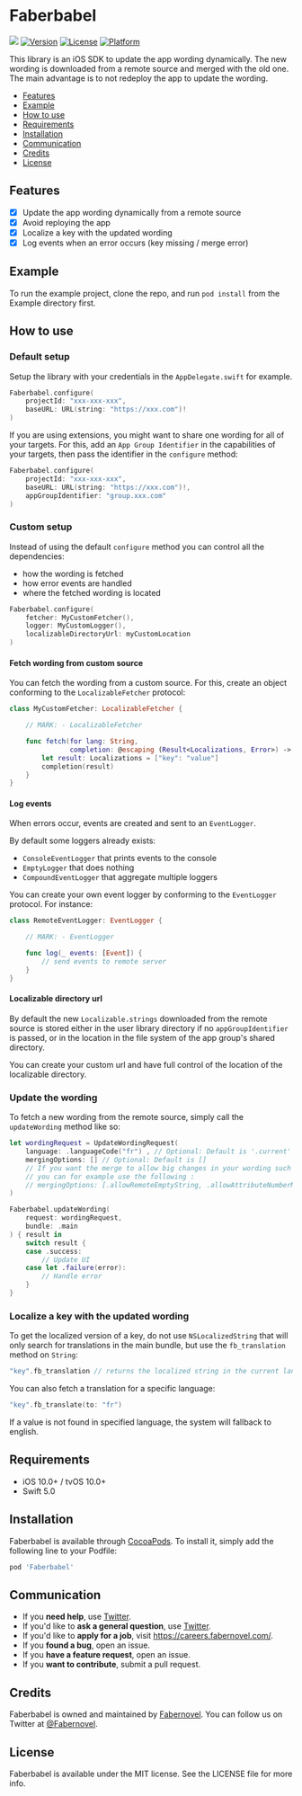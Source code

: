 # Faberbabel

![](https://github.com/faberNovel/faberbabel-ios/workflows/CI/badge.svg)
[![Version](https://img.shields.io/cocoapods/v/Faberbabel.svg?style=flat)](https://cocoapods.org/pods/Faberbabel)
[![License](https://img.shields.io/cocoapods/l/Faberbabel.svg?style=flat)](https://cocoapods.org/pods/Faberbabel)
[![Platform](https://img.shields.io/cocoapods/p/Faberbabel.svg?style=flat)](https://cocoapods.org/pods/Faberbabel)

This library is an iOS SDK to update the app wording dynamically. The new wording is downloaded from a remote source and merged with the old one. The main advantage is to not redeploy the app to update the wording.

- [Features](#features)
- [Example](#example)
- [How to use](#how-to-use)
- [Requirements](#requirements)
- [Installation](#installation)
- [Communication](#communication)
- [Credits](#credits)
- [License](#license)

## Features

- [x] Update the app wording dynamically from a remote source
- [x] Avoid reploying the app
- [x] Localize a key with the updated wording
- [x] Log events when an error occurs (key missing / merge error)

## Example

To run the example project, clone the repo, and run `pod install` from the Example directory first.

## How to use

### Default setup

Setup the library with your credentials in the `AppDelegate.swift` for example.

```swift
Faberbabel.configure(
    projectId: "xxx-xxx-xxx",
    baseURL: URL(string: "https://xxx.com")!
)
```

If you are using extensions, you might want to share one wording for all of your targets. For this, add an `App Group Identifier` in the capabilities of your targets, then pass the identifier in the `configure` method:

```swift
Faberbabel.configure(
    projectId: "xxx-xxx-xxx",
    baseURL: URL(string: "https://xxx.com")!,
    appGroupIdentifier: "group.xxx.com"
)
```

### Custom setup

Instead of using the default `configure` method you can control all the dependencies:
- how the wording is fetched
- how error events are handled
- where the fetched wording is located

```swift
Faberbabel.configure(
    fetcher: MyCustomFetcher(),
    logger: MyCustomLogger(),
    localizableDirectoryUrl: myCustomLocation
)
```

#### Fetch wording from custom source

You can fetch the wording from a custom source. For this, create an object conforming to the `LocalizableFetcher` protocol:

```swift
class MyCustomFetcher: LocalizableFetcher {

    // MARK: - LocalizableFetcher

    func fetch(for lang: String,
               completion: @escaping (Result<Localizations, Error>) -> Void) {
        let result: Localizations = ["key": "value"]
        completion(result)
    }
}
```

#### Log events

When errors occur, events are created and sent to an `EventLogger`.

By default some loggers already exists:
- `ConsoleEventLogger` that prints events to the console
- `EmptyLogger` that does nothing
- `CompoundEventLogger` that aggregate multiple loggers

You can create your own event logger by conforming to the `EventLogger` protocol. For instance:

```swift
class RemoteEventLogger: EventLogger {

    // MARK: - EventLogger

    func log(_ events: [Event]) {
        // send events to remote server
    }
}
```

#### Localizable directory url

By default the new `Localizable.strings` downloaded from the remote source is stored either in the user library directory if no `appGroupIdentifier` is passed, or in the location in the file system of the app group's shared directory.

You can create your custom url and have full control of the location of the localizable directory.

### Update the wording

To fetch a new wording from the remote source, simply call the `updateWording` method like so:

```swift
let wordingRequest = UpdateWordingRequest(
    language: .languageCode("fr") , // Optional: Default is '.current'
    mergingOptions: [] // Optional: Default is []
    // If you want the merge to allow big changes in your wording such as a number of attributes mismatch,
    // you can for example use the following :
    // mergingOptions: [.allowRemoteEmptyString, .allowAttributeNumberMismatch]
)

Faberbabel.updateWording(
    request: wordingRequest,
    bundle: .main
) { result in
    switch result {
    case .success:
        // Update UI
    case let .failure(error):
        // Handle error
    }
}
```

### Localize a key with the updated wording

To get the localized version of a key, do not use `NSLocalizedString` that will only search for translations in the main bundle, but use the `fb_translation` method on `String`:

```swift
"key".fb_translation // returns the localized string in the current language
```

You can also fetch a translation for a specific language:

```swift
"key".fb_translate(to: "fr")
```

If a value is not found in specified language, the system will fallback to english.

## Requirements

- iOS 10.0+ / tvOS 10.0+
- Swift 5.0

## Installation

Faberbabel is available through [CocoaPods](https://cocoapods.org). To install
it, simply add the following line to your Podfile:

```ruby
pod 'Faberbabel'
```

## Communication

- If you **need help**, use [Twitter](https://twitter.com/Fabernovel).
- If you'd like to **ask a general question**, use [Twitter](https://www.fabernovel.com/).
- If you'd like to **apply for a job**, visit https://careers.fabernovel.com/.
- If you **found a bug**, open an issue.
- If you **have a feature request**, open an issue.
- If you **want to contribute**, submit a pull request.

## Credits

Faberbabel is owned and maintained by [Fabernovel](https://www.fabernovel.com/). You can follow us on Twitter at [@Fabernovel](https://twitter.com/FabernovelTech).

## License

Faberbabel is available under the MIT license. See the LICENSE file for more info.
